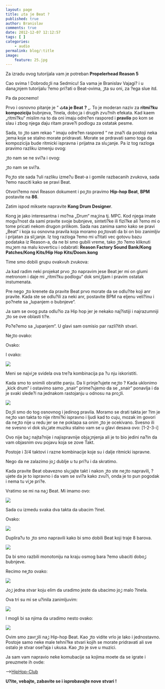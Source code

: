 ```yaml
---
layout: page
title: ٹta je Beat ?
published: true
author: Branislav
comments: true
date: 2012-12-07 12:12:57
tags: [ ]
categories:
    - audio
permalink: blog/:title
image:
    feature: 25.jpg
---
```

Za izradu ovog tutorijala vam je potreban **Propelerhead Reason 5**

Cao svima ! Dobrodoڑli na Sedmicu! Sa vama je Branislav Vajagi? i u danaڑnjem tutorijalu ?emo pri?ati o Beat-ovima, ڑta su oni, za ?ega slu‍e itd.
  
Pa da pocnemo!
  
Prvo i osnovno pitanje je &#8220; **ٹta je Beat** **?** &#8222;. To je moderan naziv za **ritmi?ku kompoziciju** bubnjeva, ?inela, doboڑa i drugih zvu?nih efekata. Kad ka‍em &#8222;ritmi?ku&#8220; mislim na to da oni imaju odre?en raspored i **pravilo** po kom se sla‍u i zbog njega daju ritam prave?i podlogu za ostatak pesme.
  
Sada, to ڑto sam rekao &#8220; imaju odre?en raspored &#8220; ne zna?i da postoji neka ڑema koje se stalno morate pridr‍avati. Morate se prdr‍avati samo toga da kompozicija bude ritmicki ispravna i prijatna za sluڑanje. Pa iz tog razloga pravimo razliku izmenju ovog:

 

ڑto nam se ne svi?a i ovog:

 

ڑto nam se svi?a.
  
Poڑto ste sada ?uli razliku izme?u Beat-a i gomile razbacanih zvukova, sada ?emo nauciti kako se pravi Beat.
  
Otvori?emo novi Reason dokument i poڑto pravimo **Hip-hop Beat**, **BPM** postavite na **86**.

[][1]



Zatim ispod miksete napravite **Kong Drum Designer**.



Kong je jako interesantna i mo?na &#8222;Drum&#8220; maڑina tj. MPC. Kod njega imate mogu?nost da sami pravite svoje bubnjeve, sinteti?ke ili fizi?ke ali ?emo mi o tome pricati nekom drugon prilikom. Sada nas zanima samo kako se pravi &#8222;Beat&#8220; i koja su osnovna pravila koja moramo poڑtovati da bi on bio zanimljiv i prijatan za sliڑanje. Iz tog razloga ?emo mi u?itati vec gotovu bazu podataka iz Reason-a, da ne bi smo gubili vreme, tako ڑto ?emo kliknuti muڑem na malu koverticu i odabrati: **Reason Factory Sound Bank/Kong Patches/Kong Kits/Hip Hop Kits/Doom.kong**





Time smo dobili grupu ovakvuh zvukova:

 

Ja kad radim neki projekat prvo ڑto napravim jese Beat jer mi on glumi metronom i daje mi &#8222;ritmi?ku podlogu&#8220; dok smiڑljam i pravim ostatak instumenata.
  
Pre nego ڑto krenete da pravite Beat prvo morate da se odlu?ite koji ‍anr pravite. Kada ste se odlu?ili za neki ‍anr, postavite BPM na ‍eljenu veli?inu i po?nete sa &#8222;lupanjem o bubnjeve&#8220;.
  
Ja sam se ovog puta odlu?io za Hip hop jer je nekako naj?istiji i najrazumniji ڑto se ove oblasti ti?e.
  
Po?e?emo sa &#8222;lupanjem&#8220;. U glavi sam osmisio par razli?itih stvari.
  
Neڑto ovako:


  


Ovako:


  


I ovako:


  
![][1]

Meni se najviڑe svidela ova tre?a kombinacija pa ?u nju iskoristiti.
  
Kada smo to snimili obratite pa‍nju. Da li prinje?ujete neڑto ? Kada uklonimo &#8222;kick drum&#8220; i ostavimo samo &#8222;snair&#8220; prime?ujemo da se &#8222;snair&#8220; ponavlja i da je svaki slede?i na jednakom rastojanju u odnosu na proڑli.


  
![][1]

Doڑli smo do tog osnovnog i jedinog pravila. Moramo se dr‍ati takta jer ?im je neڑto van takta to nije ritmi?ki ispravno i ljudi kad to cuju, mozak im govori da neڑto nije u redu jer se ne poklapa sa onim ڑto je ocekivano. Svesno ili ne svesno vi dok sluڑate muziku stalno vam se u glavi desava ovo: [1-2-3-i]
  
Ovo nije baڑ najta?nije i najispravnije objaڑnjenja ali je to bio jedini na?in da vam objasnim ovu pojavu koja se zove Takt.
  
Postoje i 3/4 taktovi i razne kombinacije koje su i dalje ritmicki ispravne.
  
Nego da ne zalazimo joڑ dublje u tu pri?u i da skratimo.
  
Kada pravite Beat obavezno sluڑajte takt i nakon ڑto ste neڑto napravili, ?ujete da je to ispravno i da vam se svi?a kako zvu?i, onda je to pun pogodak i nema tu viڑe pri?e.
  
Vratimo se mi na naڑ Beat. Mi imamo ovo:


  
![][1]

Sada cu izmedu svaka dva takta da ubacim ?inel.
  
Ovako:


  
![][1]

Duplira?u to ڑto smo napravili kako bi smo dobili Beat koji traje 8 barova.

![][1]

Da bi smo razbili monotoniju na kraju osmog bara ?emo ubaciti doboڑ bubnjeve.
  
Recimo neڑto ovako:


  
![][1]

Joڑ jedna stvar koju ‍elim da uradimo jeste da ubacimo joڑ malo ?inela.
  
Ova tri su mi se u?inila zanimljuvim:

![][1]

I mogli bi sa njima da uradimo nesto ovako:


  
![][1]

Ovim smo zavrڑili naڑ Hip-hop Beat. Kao ڑto vidite vrlo je lako i jednostavno. Postoje samo neke male tehni?ke stvari kojih se morate pridr‍avati ali sve ostalo je stvar ose?aja i ukusa. Kao ڑto je sve u muzici.
  
Ja sam vam napravio neke komubacije sa kojima mo‍ete da se igrate i preuzmete ih ovde:

&#8212;>[HipHop-Club][2]

**U?ite, ve‍bajte, zabavite se i isprobavajte nove stvari !**

 [1]: {{site.baseurl}}/images/post/uploads/2012/12/kj1.jpg
 [2]: {{site.baseurl}}/images/post/uploads/2012/12/HipHop-Club.zip